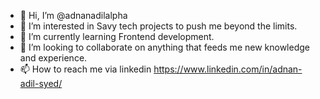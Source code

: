 - 👋 Hi, I’m @adnanadilalpha
- 👀 I’m interested in Savy tech projects to push me beyond the limits.
- 🌱 I’m currently learning Frontend development.
- 💞️ I’m looking to collaborate on anything that feeds me new knowledge and experience.
- 📫 How to reach me via linkedin https://www.linkedin.com/in/adnan-adil-syed/
